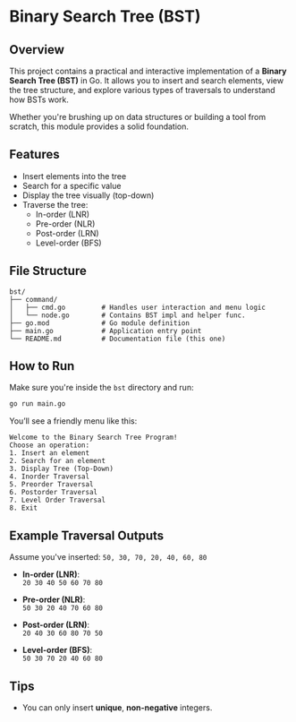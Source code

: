# Binary Search Tree (BST)

## Overview
This project contains a practical and interactive implementation of a **Binary Search Tree (BST)** in Go. It allows you to insert and search elements, view the tree structure, and explore various types of traversals to understand how BSTs work.

Whether you're brushing up on data structures or building a tool from scratch, this module provides a solid foundation.

## Features
- Insert elements into the tree
- Search for a specific value
- Display the tree visually (top-down)
- Traverse the tree:
  - In-order (LNR)
  - Pre-order (NLR)
  - Post-order (LRN)
  - Level-order (BFS)

## File Structure
```
bst/
├── command/
│   ├── cmd.go         # Handles user interaction and menu logic
│   └── node.go        # Contains BST impl and helper func.
├── go.mod             # Go module definition
├── main.go            # Application entry point
└── README.md          # Documentation file (this one)
```

## How to Run
Make sure you're inside the `bst` directory and run:
```bash
go run main.go
```

You’ll see a friendly menu like this:

```
Welcome to the Binary Search Tree Program!
Choose an operation:
1. Insert an element
2. Search for an element
3. Display Tree (Top-Down)
4. Inorder Traversal
5. Preorder Traversal
6. Postorder Traversal
7. Level Order Traversal
8. Exit
```

## Example Traversal Outputs

Assume you've inserted: `50, 30, 70, 20, 40, 60, 80`

- **In-order (LNR)**:  
  `20 30 40 50 60 70 80`

- **Pre-order (NLR)**:  
  `50 30 20 40 70 60 80`

- **Post-order (LRN)**:  
  `20 40 30 60 80 70 50`

- **Level-order (BFS)**:  
  `50 30 70 20 40 60 80`



## Tips
- You can only insert **unique**, **non-negative** integers.